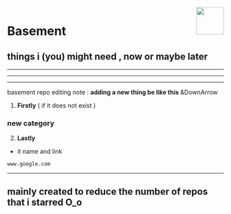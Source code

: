 <img src="https://avatars.githubusercontent.com/u/167031705?v=4" align="right" height="64px" />

# **Basement**
## things i (you) might need , now or maybe later

------

------





------
basement repo editing note : 
**adding a new thing be like this**  &DownArrow
1. **Firstly** ( if it does not exist )

 ### new category
 
 2. **Lastly**

 * it name and link
 ```link
 www.google.com
 ```

---
mainly created to reduce the number of repos that i starred O_o
---
